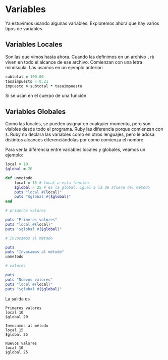 # Variables

Ya estuvimos usando algunas variables. Exploremos ahora que hay varios tipos
de variables

## Variables Locales

Son las que vimos hasta ahora. Cuando las definimos en un archivo `.rb` viven
en todo el alcance de ese archivo. Comienzan con una letra minúscula. Las usamos
en un ejemplo anterior:

```ruby
subtotal = 100.00
tasaimpuesto = 0.21
impuesto = subtotal * tasaimpuesto
```

Si se usan en el cuerpo de una función

## Variables Globales

Como las locales, se pueden asignar en cualquier momento, pero son visibles
desde todo el programa. Ruby las diferencia porque comienzan con `$`. Ruby
no declara las variables como en otros lenguajes, pero le adosa distintos alcances
diferenciándolas por cómo comienza el nombre.

Para ver la diferencia entre variables locales y globales, veamos un ejemplo:

```ruby
local = 10
$global = 20

def unmetodo
    local = 15 # local a esta función
	$global = 25 # es la global, igual a la de afuera del método
    puts "local #{local}"
    puts "$global #{$global}"
end

# primeros valores

puts "Primeros valores"
puts "local #{local}"
puts "$global #{$global}"

# invocamos al método

puts
puts "Invocamos al método"
unmetodo

# valores

puts
puts "Nuevos valores"
puts "local #{local}"
puts "$global #{$global}"

```

La salida es
```
Primeros valores
local 10
$global 20

Invocamos al método
local 15
$global 25

Nuevos valores
local 10
$global 25
```

